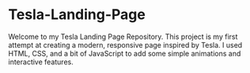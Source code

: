 # Tesla-Landing-Page
Welcome to my Tesla Landing Page Repository.  This project is my first attempt at creating a modern, responsive page inspired by Tesla. I used HTML, CSS, and a bit of JavaScript to add some simple animations and interactive features.
